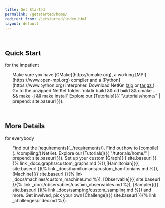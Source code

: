 ```yaml
---
title: Get Started
permalink: /getstarted/home/
redirect_from: /getstarted/index.html
layout: default
---
```

<br>
<div class="container">
  <div id="markdown-content-container">

<div class="row" >
  <div class="col-sm-5">
    <div class="jumbotron">
    <h2 class="text-center">Quick Start</h2>
    <div class="text-center">
    <p class="text-muted"> for the impatient</p>
    </div>
    </div>
  </div>
  <div class="col-sm-7">
    <ol class="list-group">
       <libullet class="list-group-item" markdown="span">Make sure you have [CMake](https://cmake.org), a working [MPI](https://www.open-mpi.org) compiler and a [Python](https://www.python.org) interpreter. </libullet>
       <libullet class="list-group-item">Download NetKet (<a href="{{site.latest_release.zip}}" download>zip</a> or <a href="{{site.latest_release.gz}}" download>tar.gz </a>).</libullet>
       <libullet class="list-group-item">Go to the unzipped NetKet folder.</libullet>
       <libullet class="list-group-item" markdown="span">`mkdir build && cd build && cmake .. && make -j && make install`</libullet>
       <libullet class="list-group-item" markdown="span">Explore our [Tutorials]({{ "/tutorials/home/" | prepend: site.baseurl }}).</libullet>
    </ol>
  </div>
</div>
<br>
<div class="row" >
  <div class="col-sm-5">
    <div class="jumbotron">
    <h2 class="text-center">More Details</h2>
    <div class="text-center">
    <p class="text-muted"> for everybody</p>
    </div>
    </div>
  </div>
  <div class="col-sm-7">
    <ol class="list-group">
       <libullet class="list-group-item" markdown="span">Find out the [requirements](../requirements/).</libullet>
       <libullet class="list-group-item" markdown="span">Find out how to [compile](../compiling/) NetKet.</libullet>
       <libullet class="list-group-item" markdown="span">Explore our [Tutorials]({{ "/tutorials/home/" | prepend: site.baseurl }}).</libullet>
       <libullet class="list-group-item" markdown="span">Set up your custom [Graph]({{ site.baseurl }}{% link _docs/graphs/custom_graphs.md %}),[Hamiltonian]({{ site.baseurl }}{% link _docs/hamiltonians/custom_hamiltonians.md %}),
       [Machine]({{ site.baseurl }}{% link _docs/machines/custom_machines.md %}), [Observable]({{ site.baseurl }}{% link _docs/observables/custom_observables.md %}), [Sampler]({{ site.baseurl }}{% link _docs/sampling/custom_sampling.md %}) and more.</libullet>
       <libullet class="list-group-item" markdown="span">Get involved, pick your own [Challenge]({{ site.baseurl }}{% link _challenges/index.md %}).</libullet>
    </ol>
  </div>
</div>

</div>
</div>

